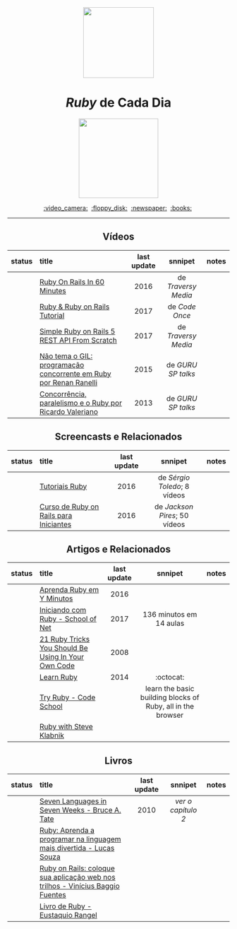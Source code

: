 <div align="center">
  <img src="https://bgasparotto.com/wp-content/uploads/2016/03/ruby-logo.png" width="160">
  <h1><i>Ruby</i> de Cada Dia</h1>
  <img src="https://img.shields.io/badge/done-0%25%20(0%20of%2017)-701516.svg" width="180">
</div>

<p align="center">
  <a href="#vídeos">:video_camera:</a>&nbsp;
  <a href="#screencasts-e-relacionados">:floppy_disk:</a>&nbsp;
  <a href="#artigos-e-relacionados">:newspaper:</a>&nbsp;
  <a href="#livros">:books:</a>&nbsp;
</p>

---

<div align="center">


## Vídeos

status | title | last update | snnipet | notes
:-----:|:------|:-----------:|:-------:|:----:
|| [Ruby On Rails In 60 Minutes](https://www.youtube.com/watch?v=pPy0GQJLZUM) | 2016 | de _Traversy Media_ |
|| [Ruby & Ruby on Rails Tutorial](https://www.youtube.com/watch?v=bbERZkJ8kZ8) | 2017 | de _Code Once_ |
|| [Simple Ruby on Rails 5 REST API From Scratch](https://www.youtube.com/watch?v=QojnRc7SS9o) | 2017 | de _Traversy Media_ |
|| [Não tema o GIL: programação concorrente em Ruby por Renan Ranelli](https://www.youtube.com/watch?v=kiaZd8dmbtI) | 2015 | de _GURU SP talks_ |
|| [Concorrência, paralelismo e o Ruby por Ricardo Valeriano](https://www.youtube.com/watch?v=FPi-_rCqXCM) | 2013 | de _GURU SP talks_ |


## Screencasts e Relacionados

status | title | last update | snnipet | notes
:-----:|:------|:-----------:|:-------:|:----:
|| [Tutoriais Ruby](https://www.youtube.com/playlist?list=PLIPUpvW8kY_Mk6akPkQ9EkuZvyawSO-rq) | 2016 | de _Sérgio Toledo_; 8 vídeos |
|| [Curso de Ruby on Rails para Iniciantes](https://www.youtube.com/playlist?list=PLe3LRfCs4go-mkvHRMSXEOG-HDbzesyaP) | 2016 | de _Jackson Pires_; 50 vídeos |


## Artigos e Relacionados

status | title | last update | snnipet | notes
:-----:|:------|:-----------:|:-------:|:----:
|| [Aprenda Ruby em Y Minutos](https://learnxinyminutes.com/docs/pt-br/ruby-pt) | 2016 | |
|| [Iniciando com Ruby - School of Net](https://www.schoolofnet.com/curso-iniciando-com-ruby) | 2017 | 136 minutos em 14 aulas |
|| [21 Ruby Tricks You Should Be Using In Your Own Code](http://www.rubyinside.com/21-ruby-tricks-902.html) | 2008 | |
|| [Learn Ruby](https://github.com/alexch/learn_ruby) | 2014 | :octocat: |
|| [Try Ruby - Code School](https://www.codeschool.com/courses/try-ruby) | | learn the basic building blocks of Ruby, all in the browser |
|| [Ruby with Steve Klabnik](http://howistart.org/posts/ruby/1) | | |


## Livros

status | title | last update | snnipet | notes
:-----:|:------|:-----------:|:-------:|:----:
|| [Seven Languages in Seven Weeks - Bruce A. Tate](https://geneticmail.com/scott/library/text/seven-languages-in-seven-weeks_p1_0.pdf) | 2010 | _ver o capítulo 2_ |
|| [Ruby: Aprenda a programar na linguagem mais divertida - Lucas Souza](https://www.casadocodigo.com.br/products/livro-ruby) | | |
|| [Ruby on Rails: coloque sua aplicação web nos trilhos - Vinícius Baggio Fuentes](https://www.casadocodigo.com.br/products/livro-ruby-on-rails) | | |
|| [Livro de Ruby - Eustaquio Rangel](http://eustaquiorangel.com/livro-ruby) | | |


</div>
